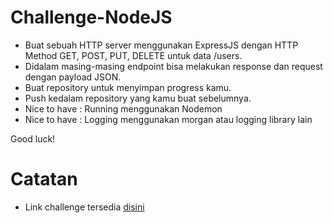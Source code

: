 # Challenge-NodeJS
- Buat sebuah HTTP server menggunakan ExpressJS dengan HTTP Method GET, POST, PUT, DELETE untuk data /users.
- Didalam masing-masing endpoint bisa melakukan response dan request dengan payload JSON.
- Buat repository untuk menyimpan progress kamu.
- Push kedalam repository yang kamu buat sebelumnya.
- Nice to have : Running menggunakan Nodemon
- Nice to have : Logging menggunakan morgan atau logging library lain

Good luck!

# Catatan
- Link challenge tersedia [disini](https://gist.github.com/RezaNurRochmat13/e826660b45e06eaf182474b5c83535d5)
